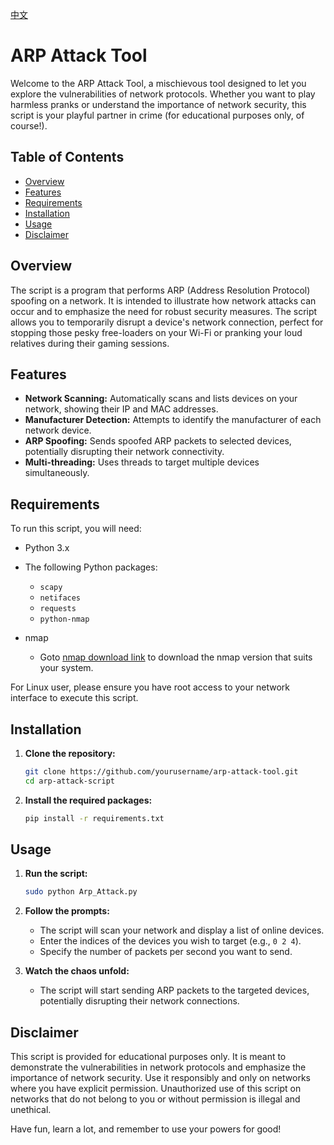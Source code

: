 [中文](README.zh.md)

# ARP Attack Tool

Welcome to the ARP Attack Tool, a mischievous tool designed to let you explore the vulnerabilities of network protocols. Whether you want to play harmless pranks or understand the importance of network security, this script is your playful partner in crime (for educational purposes only, of course!).

## Table of Contents

- [Overview](#overview)
- [Features](#features)
- [Requirements](#requirements)
- [Installation](#installation)
- [Usage](#usage)
- [Disclaimer](#disclaimer)

## Overview

The script is a program that performs ARP (Address Resolution Protocol) spoofing on a network. It is intended to illustrate how network attacks can occur and to emphasize the need for robust security measures. The script allows you to temporarily disrupt a device's network connection, perfect for stopping those pesky free-loaders on your Wi-Fi or pranking your loud relatives during their gaming sessions.

## Features

- **Network Scanning:** Automatically scans and lists devices on your network, showing their IP and MAC addresses.
- **Manufacturer Detection:** Attempts to identify the manufacturer of each network device.
- **ARP Spoofing:** Sends spoofed ARP packets to selected devices, potentially disrupting their network connectivity.
- **Multi-threading:** Uses threads to target multiple devices simultaneously.

## Requirements

To run this script, you will need:

- Python 3.x
- The following Python packages:
  - `scapy`
  - `netifaces`
  - `requests`
  - `python-nmap`

- nmap
  - Goto [nmap download link](https://nmap.org/download.html) to download the nmap version that suits your system.

For Linux user, please ensure you have root access to your network interface to execute this script.

## Installation

1. **Clone the repository:**
   ```bash
   git clone https://github.com/yourusername/arp-attack-tool.git
   cd arp-attack-script
   ```

2. **Install the required packages:**
   ```bash
   pip install -r requirements.txt
   ```

## Usage

1. **Run the script:**
   ```bash
   sudo python Arp_Attack.py
   ```

2. **Follow the prompts:**
   - The script will scan your network and display a list of online devices.
   - Enter the indices of the devices you wish to target (e.g., `0 2 4`).
   - Specify the number of packets per second you want to send.

3. **Watch the chaos unfold:**
   - The script will start sending ARP packets to the targeted devices, potentially disrupting their network connections.

## Disclaimer

This script is provided for educational purposes only. It is meant to demonstrate the vulnerabilities in network protocols and emphasize the importance of network security. Use it responsibly and only on networks where you have explicit permission. Unauthorized use of this script on networks that do not belong to you or without permission is illegal and unethical.

Have fun, learn a lot, and remember to use your powers for good!
